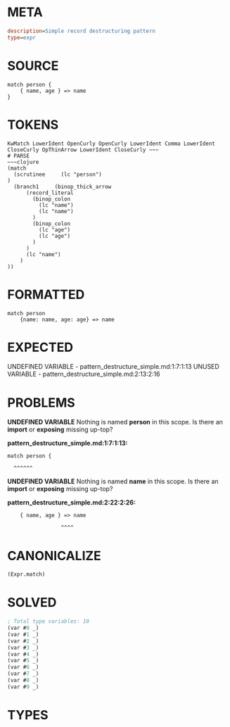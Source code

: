 # META
~~~ini
description=Simple record destructuring pattern
type=expr
~~~
# SOURCE
~~~roc
match person {
    { name, age } => name
}
~~~
# TOKENS
~~~text
KwMatch LowerIdent OpenCurly OpenCurly LowerIdent Comma LowerIdent CloseCurly OpThinArrow LowerIdent CloseCurly ~~~
# PARSE
~~~clojure
(match
  (scrutinee     (lc "person")
)
  (branch1     (binop_thick_arrow
      (record_literal
        (binop_colon
          (lc "name")
          (lc "name")
        )
        (binop_colon
          (lc "age")
          (lc "age")
        )
      )
      (lc "name")
    )
))
~~~
# FORMATTED
~~~roc
match person
	{name: name, age: age} => name
~~~
# EXPECTED
UNDEFINED VARIABLE - pattern_destructure_simple.md:1:7:1:13
UNUSED VARIABLE - pattern_destructure_simple.md:2:13:2:16
# PROBLEMS
**UNDEFINED VARIABLE**
Nothing is named **person** in this scope.
Is there an **import** or **exposing** missing up-top?

**pattern_destructure_simple.md:1:7:1:13:**
```roc
match person {
```
      ^^^^^^


**UNDEFINED VARIABLE**
Nothing is named **name** in this scope.
Is there an **import** or **exposing** missing up-top?

**pattern_destructure_simple.md:2:22:2:26:**
```roc
    { name, age } => name
```
                     ^^^^


# CANONICALIZE
~~~clojure
(Expr.match)
~~~
# SOLVED
~~~clojure
; Total type variables: 10
(var #0 _)
(var #1 _)
(var #2 _)
(var #3 _)
(var #4 _)
(var #5 _)
(var #6 _)
(var #7 _)
(var #8 _)
(var #9 _)
~~~
# TYPES
~~~roc
~~~
